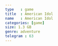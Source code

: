 ```yaml
---
type   : game
title  : American Idol
name   : American Idol
categories: [game]
size: 1.3 GB
genre: adventure
telegram : 63
---
```


